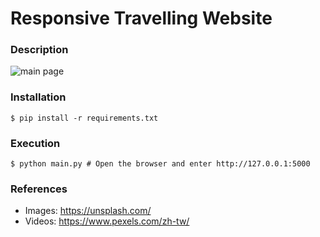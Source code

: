 # Responsive Travelling Website
### Description
![main page](https://i.imgur.com/xxs1MPu.jpg)

### Installation
```console
$ pip install -r requirements.txt
```

### Execution
```console
$ python main.py # Open the browser and enter http://127.0.0.1:5000
```

### References
* Images: https://unsplash.com/
* Videos: https://www.pexels.com/zh-tw/
